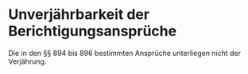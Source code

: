 # Unverjährbarkeit der Berichtigungsansprüche

Die in den §§ 894 bis 896 bestimmten Ansprüche unterliegen nicht der Verjährung. 

